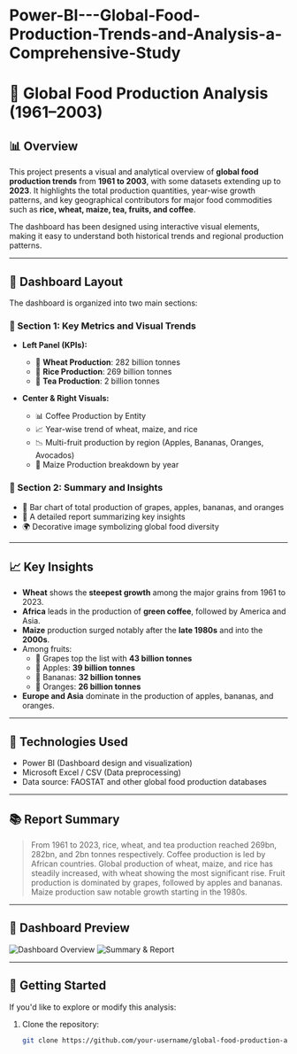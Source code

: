 # Power-BI---Global-Food-Production-Trends-and-Analysis-a-Comprehensive-Study

# 🌾 Global Food Production Analysis (1961–2003)

## 📊 Overview

This project presents a visual and analytical overview of **global food production trends** from **1961 to 2003**, with some datasets extending up to **2023**. It highlights the total production quantities, year-wise growth patterns, and key geographical contributors for major food commodities such as **rice, wheat, maize, tea, fruits, and coffee**.

The dashboard has been designed using interactive visual elements, making it easy to understand both historical trends and regional production patterns.

---

## 🧭 Dashboard Layout

The dashboard is organized into two main sections:

### 🔹 Section 1: Key Metrics and Visual Trends

- **Left Panel (KPIs):**
  - 🌾 **Wheat Production**: 282 billion tonnes
  - 🍚 **Rice Production**: 269 billion tonnes
  - 🍵 **Tea Production**: 2 billion tonnes

- **Center & Right Visuals:**
  - 📊 Coffee Production by Entity
  - 📈 Year-wise trend of wheat, maize, and rice
  - 📉 Multi-fruit production by region (Apples, Bananas, Oranges, Avocados)
  - 🍩 Maize Production breakdown by year

### 🔹 Section 2: Summary and Insights

- 📌 Bar chart of total production of grapes, apples, bananas, and oranges
- 🧾 A detailed report summarizing key insights
- 🌍 Decorative image symbolizing global food diversity

---

## 📈 Key Insights

- **Wheat** shows the **steepest growth** among the major grains from 1961 to 2023.
- **Africa** leads in the production of **green coffee**, followed by America and Asia.
- **Maize** production surged notably after the **late 1980s** and into the **2000s**.
- Among fruits:
  - 🍇 Grapes top the list with **43 billion tonnes**
  - 🍎 Apples: **39 billion tonnes**
  - 🍌 Bananas: **32 billion tonnes**
  - 🍊 Oranges: **26 billion tonnes**
- **Europe and Asia** dominate in the production of apples, bananas, and oranges.

---

## 📌 Technologies Used

- Power BI (Dashboard design and visualization)
- Microsoft Excel / CSV (Data preprocessing)
- Data source: FAOSTAT and other global food production databases

---

## 📚 Report Summary

> From 1961 to 2023, rice, wheat, and tea production reached 269bn, 282bn, and 2bn tonnes respectively. Coffee production is led by African countries. Global production of wheat, maize, and rice has steadily increased, with wheat showing the most significant rise. Fruit production is dominated by grapes, followed by apples and bananas. Maize production saw notable growth starting in the 1980s.

---

## 📸 Dashboard Preview

![Dashboard Overview](path/to/your/screenshot1.png)
![Summary & Report](path/to/your/screenshot2.png)

---

## 🚀 Getting Started

If you'd like to explore or modify this analysis:

1. Clone the repository:
   ```bash
   git clone https://github.com/your-username/global-food-production-analysis.git
